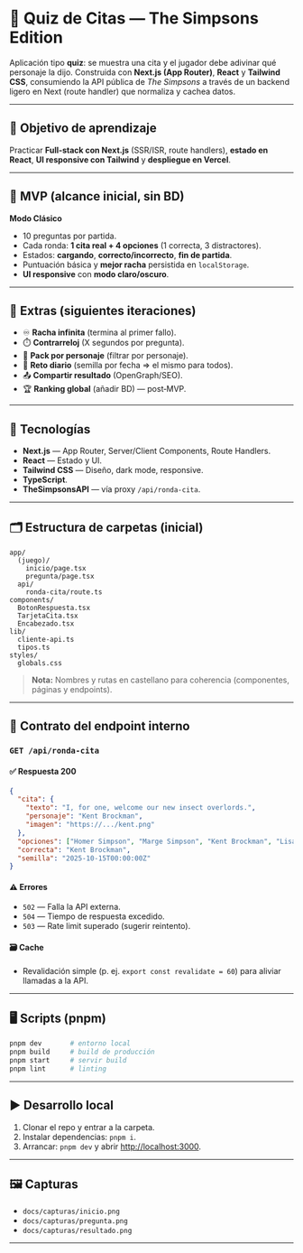 # 🧠 Quiz de Citas — The Simpsons Edition

Aplicación tipo **quiz**: se muestra una cita y el jugador debe adivinar qué personaje la dijo. Construida con **Next.js (App Router)**, **React** y **Tailwind CSS**, consumiendo la API pública de *The Simpsons* a través de un backend ligero en Next (route handler) que normaliza y cachea datos.

---

## 🎯 Objetivo de aprendizaje

Practicar **Full‑stack con Next.js** (SSR/ISR, route handlers), **estado en React**, **UI responsive con Tailwind** y **despliegue en Vercel**.

---

## 🚀 MVP (alcance inicial, sin BD)

**Modo Clásico**

* 10 preguntas por partida.
* Cada ronda: **1 cita real + 4 opciones** (1 correcta, 3 distractores).
* Estados: **cargando**, **correcto/incorrecto**, **fin de partida**.
* Puntuación básica y **mejor racha** persistida en `localStorage`.
* **UI responsive** con **modo claro/oscuro**.

---

## 🌱 Extras (siguientes iteraciones)

* ♾️ **Racha infinita** (termina al primer fallo).
* ⏱️ **Contrarreloj** (X segundos por pregunta).
* 👤 **Pack por personaje** (filtrar por personaje).
* 📅 **Reto diario** (semilla por fecha ⇒ el mismo para todos).
* 📤 **Compartir resultado** (OpenGraph/SEO).
* 🏆 **Ranking global** (añadir BD) — post‑MVP.

---

## 🧩 Tecnologías

* **Next.js** — App Router, Server/Client Components, Route Handlers.
* **React** — Estado y UI.
* **Tailwind CSS** — Diseño, dark mode, responsive.
* **TypeScript**.
* **TheSimpsonsAPI** — vía proxy `/api/ronda-cita`.

---

## 🗂️ Estructura de carpetas (inicial)

```
app/
  (juego)/
    inicio/page.tsx
    pregunta/page.tsx
  api/
    ronda-cita/route.ts
components/
  BotonRespuesta.tsx
  TarjetaCita.tsx
  Encabezado.tsx
lib/
  cliente-api.ts
  tipos.ts
styles/
  globals.css
```

> **Nota:** Nombres y rutas en castellano para coherencia (componentes, páginas y endpoints).

---

## 🔌 Contrato del endpoint interno

### `GET /api/ronda-cita`

#### ✅ Respuesta 200

```json
{
  "cita": {
    "texto": "I, for one, welcome our new insect overlords.",
    "personaje": "Kent Brockman",
    "imagen": "https://.../kent.png"
  },
  "opciones": ["Homer Simpson", "Marge Simpson", "Kent Brockman", "Lisa Simpson"],
  "correcta": "Kent Brockman",
  "semilla": "2025-10-15T00:00:00Z"
}
```

#### ⚠️ Errores

* `502` — Falla la API externa.
* `504` — Tiempo de respuesta excedido.
* `503` — Rate limit superado (sugerir reintento).

#### 🗃️ Cache

* Revalidación simple (p. ej. `export const revalidate = 60`) para aliviar llamadas a la API.

---

## 🖥️ Scripts (pnpm)

```bash
pnpm dev       # entorno local
pnpm build     # build de producción
pnpm start     # servir build
pnpm lint      # linting
```

---

## ▶️ Desarrollo local

1. Clonar el repo y entrar a la carpeta.
2. Instalar dependencias: `pnpm i`.
3. Arrancar: `pnpm dev` y abrir [http://localhost:3000](http://localhost:3000).

---

## 🖼️ Capturas

* `docs/capturas/inicio.png`
* `docs/capturas/pregunta.png`
* `docs/capturas/resultado.png`

---
